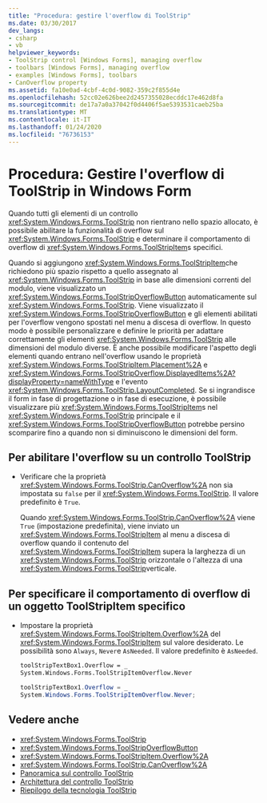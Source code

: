 ```yaml
---
title: "Procedura: gestire l'overflow di ToolStrip"
ms.date: 03/30/2017
dev_langs:
- csharp
- vb
helpviewer_keywords:
- ToolStrip control [Windows Forms], managing overflow
- toolbars [Windows Forms], managing overflow
- examples [Windows Forms], toolbars
- CanOverflow property
ms.assetid: fa10e0ad-4cbf-4c0d-9082-359c2f855d4e
ms.openlocfilehash: 52cc02e626bee2d2457355028ecddc17e462d8fa
ms.sourcegitcommit: de17a7a0a37042f0d4406f5ae5393531caeb25ba
ms.translationtype: MT
ms.contentlocale: it-IT
ms.lasthandoff: 01/24/2020
ms.locfileid: "76736153"
---
```

# <a name="how-to-manage-toolstrip-overflow-in-windows-forms"></a>Procedura: Gestire l'overflow di ToolStrip in Windows Form

Quando tutti gli elementi di un controllo <xref:System.Windows.Forms.ToolStrip> non rientrano nello spazio allocato, è possibile abilitare la funzionalità di overflow sul <xref:System.Windows.Forms.ToolStrip> e determinare il comportamento di overflow di <xref:System.Windows.Forms.ToolStripItem>s specifici.

Quando si aggiungono <xref:System.Windows.Forms.ToolStripItem>che richiedono più spazio rispetto a quello assegnato al <xref:System.Windows.Forms.ToolStrip> in base alle dimensioni correnti del modulo, viene visualizzato un <xref:System.Windows.Forms.ToolStripOverflowButton> automaticamente sul <xref:System.Windows.Forms.ToolStrip>. Viene visualizzato il <xref:System.Windows.Forms.ToolStripOverflowButton> e gli elementi abilitati per l'overflow vengono spostati nel menu a discesa di overflow. In questo modo è possibile personalizzare e definire le priorità per adattare correttamente gli elementi <xref:System.Windows.Forms.ToolStrip> alle dimensioni del modulo diverse. È anche possibile modificare l'aspetto degli elementi quando entrano nell'overflow usando le proprietà <xref:System.Windows.Forms.ToolStripItem.Placement%2A> e <xref:System.Windows.Forms.ToolStripOverflow.DisplayedItems%2A?displayProperty=nameWithType> e l'evento <xref:System.Windows.Forms.ToolStrip.LayoutCompleted>. Se si ingrandisce il form in fase di progettazione o in fase di esecuzione, è possibile visualizzare più <xref:System.Windows.Forms.ToolStripItem>s nel <xref:System.Windows.Forms.ToolStrip> principale e il <xref:System.Windows.Forms.ToolStripOverflowButton> potrebbe persino scomparire fino a quando non si diminuiscono le dimensioni del form.

## <a name="to-enable-overflow-on-a-toolstrip-control"></a>Per abilitare l'overflow su un controllo ToolStrip

- Verificare che la proprietà <xref:System.Windows.Forms.ToolStrip.CanOverflow%2A> non sia impostata su `false` per il <xref:System.Windows.Forms.ToolStrip>. Il valore predefinito è `True`.

     Quando <xref:System.Windows.Forms.ToolStrip.CanOverflow%2A> viene `True` (impostazione predefinita), viene inviato un <xref:System.Windows.Forms.ToolStripItem> al menu a discesa di overflow quando il contenuto del <xref:System.Windows.Forms.ToolStripItem> supera la larghezza di un <xref:System.Windows.Forms.ToolStrip> orizzontale o l'altezza di una <xref:System.Windows.Forms.ToolStrip>verticale.

## <a name="to-specify-overflow-behavior-of-a-specific-toolstripitem"></a>Per specificare il comportamento di overflow di un oggetto ToolStripItem specifico

- Impostare la proprietà <xref:System.Windows.Forms.ToolStripItem.Overflow%2A> del <xref:System.Windows.Forms.ToolStripItem> sul valore desiderato. Le possibilità sono `Always`, `Never`e `AsNeeded`. Il valore predefinito è `AsNeeded`.

    ```vb
    toolStripTextBox1.Overflow = _
    System.Windows.Forms.ToolStripItemOverflow.Never
    ```

    ```csharp
    toolStripTextBox1.Overflow = _
    System.Windows.Forms.ToolStripItemOverflow.Never;
    ```

## <a name="see-also"></a>Vedere anche

- <xref:System.Windows.Forms.ToolStrip>
- <xref:System.Windows.Forms.ToolStripOverflowButton>
- <xref:System.Windows.Forms.ToolStripItem.Overflow%2A>
- <xref:System.Windows.Forms.ToolStrip.CanOverflow%2A>
- [Panoramica sul controllo ToolStrip](toolstrip-control-overview-windows-forms.md)
- [Architettura del controllo ToolStrip](toolstrip-control-architecture.md)
- [Riepilogo della tecnologia ToolStrip](toolstrip-technology-summary.md)
